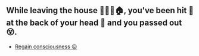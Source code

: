 ## While leaving the house 🏃🏻‍♂️🏠, you've been hit 🎯 at the back of your head 🤕 and you passed out 😵.

-  [Regain consciousness 😖](../0/0.md)